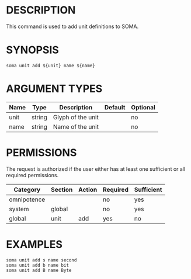 # DESCRIPTION

This command is used to add unit definitions to SOMA.

# SYNOPSIS

```
soma unit add ${unit} name ${name}
```

# ARGUMENT TYPES

Name | Type |     Description   | Default | Optional
 --- |  --- | ----------------- | ------- | --------
unit | string | Glyph of the unit | | no
name | string | Name of the unit | | no

# PERMISSIONS

The request is authorized if the user either has at least one
sufficient or all required permissions.

Category | Section | Action | Required | Sufficient
 ------- | ------- | ------ | -------- | ----------
omnipotence | | | no | yes
system | global | | no | yes
global | unit | add | yes | no

# EXAMPLES

```
soma unit add s name second
soma unit add b name bit
soma unit add B name Byte
```
